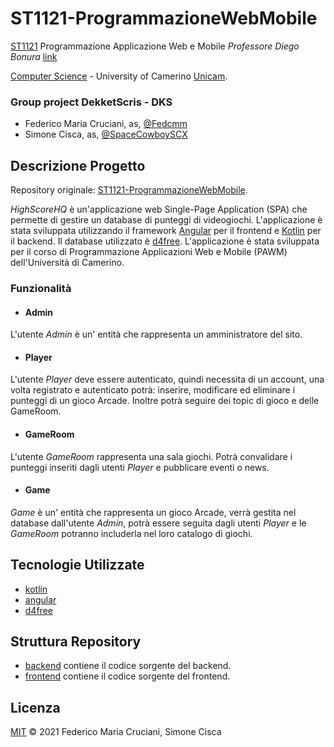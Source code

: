# ST1121-ProgrammazioneWebMobile
[ST1121](http://didattica.cs.unicam.it/doku.php?id=didattica:ay2223:pawm:main) Programmazione Applicazione Web e Mobile
_Professore Diego Bonura_ [link](https://computerscience.unicam.it/diego-bonura)<br>

[Computer Science](https://computerscience.unicam.it/) - University of Camerino [Unicam](https://www.unicam.it/).

### Group project DekketScris - DKS
* Federico Maria Cruciani, as, [@Fedcmm](https://github.com/Fedcmm)
* Simone Cisca, as, [@SpaceCowboySCX](https://github.com/SpaceCowboySCX)


## Descrizione Progetto
Repository originale: [ST1121-ProgrammazioneWebMobile](https://github.com/Fedcmm/ST1121-ProgrammazioneWebMobile).

*HighScoreHQ* è un'applicazione web Single-Page Application (SPA) che permette di gestire un database di punteggi di videogiochi.
L'applicazione è stata sviluppata utilizzando il framework [Angular](https://angular.io/) per il frontend e [Kotlin](https://kotlinlang.org/) per il backend.
Il database utilizzato è [d4free](https://www.db4free.net/).
L'applicazione è stata sviluppata per il corso di Programmazione Applicazioni Web e Mobile (PAWM) dell'Università di Camerino.


### Funzionalità
* #### Admin
L'utente *Admin* è un' entità che rappresenta un amministratore del sito.
* #### Player
L'utente *Player* deve essere autenticato, quindi necessita di un account, una volta
  registrato e autenticato potrà: inserire, modificare ed eliminare i punteggi di un gioco Arcade.
  Inoltre potrà seguire dei topic di gioco e delle GameRoom.
* #### GameRoom
L'utente *GameRoom* rappresenta una sala giochi.
Potrà convalidare i punteggi inseriti dagli utenti *Player* e pubblicare eventi o news.
* #### Game
*Game* è un' entità che rappresenta un gioco Arcade, verrà gestita nel database
  dall'utente *Admin*, potrà essere seguita dagli utenti *Player* e le *GameRoom* potranno includerla nel loro catalogo di giochi.


## Tecnologie Utilizzate
* [kotlin](https://kotlinlang.org/)
* [angular](https://angular.io/)
* [d4free](https://www.db4free.net/)


## Struttura Repository
* [backend](backend) contiene il codice sorgente del backend.
* [frontend](frontend) contiene il codice sorgente del frontend.


## Licenza
[MIT](LICENSE) © 2021 Federico Maria Cruciani, Simone Cisca 

